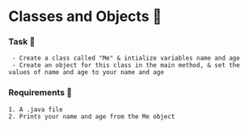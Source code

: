 # Classes and Objects 🍵

### Task 🐧
```
 - Create a class called "Me" & intialize variables name and age
 - Create an object for this class in the main method, & set the values of name and age to your name and age
```
### Requirements 🏫
```
1. A .java file
2. Prints your name and age from the Me object
```
